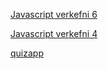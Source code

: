 

[Javascript verkefni 6](https://arijons.github.io/js_verkefni6/dynamic-filter.html)

[Javascript verkefni 4](https://arijons.github.io/js_verkefni4/verkefni_4.html)


[quizapp](https://arijons.github.io/quiz_app/quiz_app.html)





